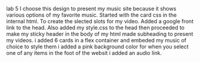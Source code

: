 lab 5
I choose this design to present my music site because it shows various options of my favorite music.
Started with the card css in the internal html. To create the slected slots for my video.
Added a google front link to the head. 
Also added my style.css to the head 
then proceeded to make my sticky header in the body of my html
made  subheading to present my videos.
i added 6 cards in a flex container and embeded my music of choice 
to style them i added a pink background color for when you select one of any items
in the foot of the websit i added an audio link.
